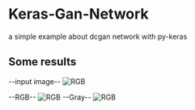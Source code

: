 # Keras-Gan-Network
a simple example about dcgan network with py-keras

## Some results
--input image--
![RGB](https://github.com/mellivoro/Keras-Gan-Network/blob/master/input_stickman.jpg)


--RGB--
![RGB](https://github.com/mellivoro/Keras-Gan-Network/blob/master/RGB_result/360.jpg)
--Gray--
![RGB](https://github.com/mellivoro/Keras-Gan-Network/blob/master/gray_result/4050_stick.jpg)

